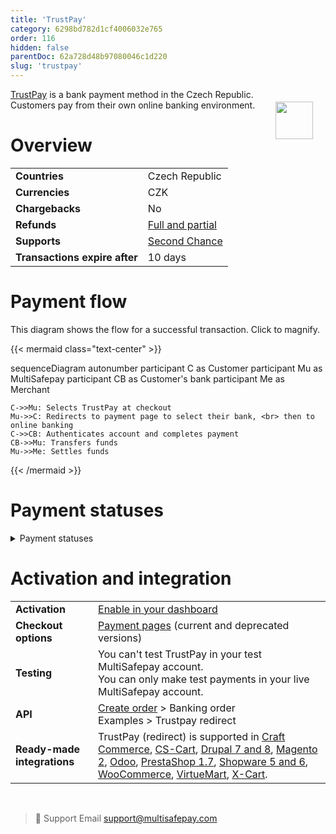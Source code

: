 ```yaml
---
title: 'TrustPay'
category: 6298bd782d1cf4006032e765
order: 116
hidden: false
parentDoc: 62a728d48b97080046c1d220
slug: 'trustpay'
---
```


<img src="https://raw.githubusercontent.com/MultiSafepay/docs/master/static/logo/Payment_methods/TrustPay.svg" width="60" align="right" style="margin: 20px; max-height: 75px"/>

[TrustPay](https://www.trustpay.eu/) is a bank payment method in the Czech Republic. Customers pay from their own online banking environment.

# Overview

|   |   |  
|---|---|
| **Countries**  | Czech Republic  | 
| **Currencies**  | CZK | 
| **Chargebacks**  | No  | 
| **Refunds** | [Full and partial](/refunds/)  |
| **Supports** | [Second Chance](/second-chance/) |
| **Transactions expire after** | 10 days |

# Payment flow

This diagram shows the flow for a successful transaction. Click to magnify.

{{< mermaid class="text-center" >}}

sequenceDiagram
    autonumber
    participant C as Customer
    participant Mu as MultiSafepay
    participant CB as Customer's bank
    participant Me as Merchant

    C->>Mu: Selects TrustPay at checkout
    Mu->>C: Redirects to payment page to select their bank, <br> then to online banking
    C->>CB: Authenticates account and completes payment
    CB->>Mu: Transfers funds 
    Mu->>Me: Settles funds

{{< /mermaid >}}

# Payment statuses  

<details id="payment-statuses">
<summary>Payment statuses</summary>
<br>

**Order status:** Changes as the customer's order with you progresses towards shipment (independent of payment)

**Transaction status:** Changes as the funds progress towards settlement in your account balance

For more information, see [Payment statuses](/payment-statuses/).

| Description | Order status | Transaction status |
|---|---|---|
| **Payments** | | |
| The customer has been redirected to their bank. | Initialized | Initialized |
| MultiSafepay has collected payment.| Completed | Completed |
| The transaction was cancelled. | Void   | Cancelled   |
| The customer didn't complete payment within 10 days. | Expired | Expired |
|**Refunds**|||
| Refund initiated. | Reserved | Reserved |
| Refund complete. | Completed | Completed |

</details>

# Activation and integration

| | |
|---|---|
| **Activation** | [Enable in your dashboard](/payment-methods/#enable-in-dashboard) |
| **Checkout options** | [Payment pages](/payment-pages/) (current and deprecated versions) |
| **Testing** | You can't test TrustPay in your test MultiSafepay account. <br> You can only make test payments in your live MultiSafepay account. |
| **API** | [Create order](https://docs-api.multisafepay.com/reference/createorder) > Banking order <br> Examples > Trustpay redirect |
| **Ready-made integrations** | TrustPay (redirect) is supported in [Craft Commerce](/craft-commerce/), [CS-Cart](/cs-cart/), [Drupal 7 and 8](/drupal/), [Magento 2](/magento-2/), [Odoo](/odoo/), [PrestaShop 1.7](/prestashop/), [Shopware 5 and 6](/shopware/), [WooCommerce](/woo-commerce/), [VirtueMart](/virtuemart/), [X-Cart](/x-cart/). |
<br>

> 💬  Support
> Email <support@multisafepay.com>
